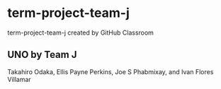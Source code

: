 # term-project-team-j
term-project-team-j created by GitHub Classroom

## UNO by Team J
Takahiro Odaka, Ellis Payne Perkins, Joe S Phabmixay, and Ivan Flores Villamar
